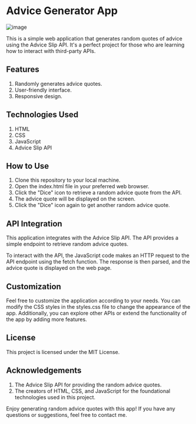 # Advice Generator App
![image](https://github.com/Ruthvik3113/advice-generator/assets/82648438/bfc588f5-01e0-4ab3-aeb6-33fdf680f38c)


This is a simple web application that generates random quotes of advice using the Advice Slip API. It's a perfect project for those who are learning how to interact with third-party APIs.

## Features
1. Randomly generates advice quotes.
2. User-friendly interface.
3. Responsive design.
## Technologies Used
1. HTML
2. CSS
3. JavaScript
4. Advice Slip API
## How to Use
1. Clone this repository to your local machine.
2. Open the index.html file in your preferred web browser.
3. Click the "Dice" icon to retrieve a random advice quote from the API.
4. The advice quote will be displayed on the screen.
5. Click the "Dice" icon again to get another random advice quote.
## API Integration
This application integrates with the Advice Slip API. The API provides a simple endpoint to retrieve random advice quotes.

To interact with the API, the JavaScript code makes an HTTP request to the API endpoint using the fetch function. The response is then parsed, and the advice quote is displayed on the web page.

## Customization
Feel free to customize the application according to your needs. You can modify the CSS styles in the styles.css file to change the appearance of the app. Additionally, you can explore other APIs or extend the functionality of the app by adding more features.

## License
This project is licensed under the MIT License.

## Acknowledgements
1. The Advice Slip API for providing the random advice quotes.
2. The creators of HTML, CSS, and JavaScript for the foundational technologies used in this project.

Enjoy generating random advice quotes with this app! If you have any questions or suggestions, feel free to contact me.
